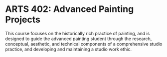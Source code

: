 # ARTS 402: Advanced Painting Projects

This course focuses on the historically rich practice of painting, and is designed to guide the advanced painting student through the research, conceptual, aesthetic, and technical components of a comprehensive studio practice, and developing and maintaining a studio work ethic.